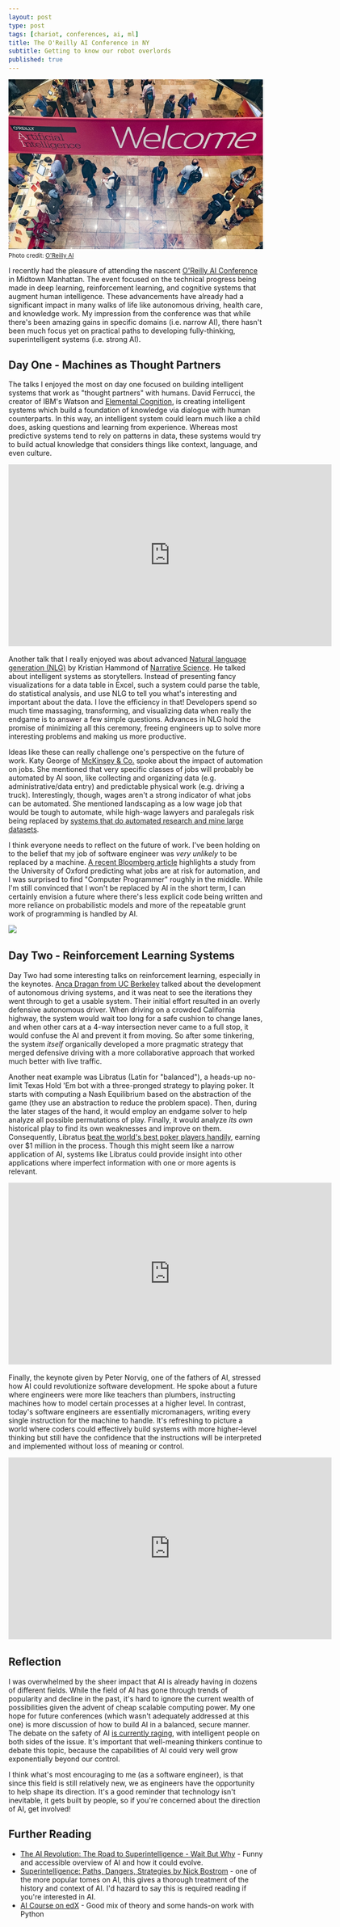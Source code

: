 ```yaml
---
layout: post
type: post
tags: [chariot, conferences, ai, ml]
title: The O'Reilly AI Conference in NY
subtitle: Getting to know our robot overlords
published: true
---
```


<p><img src="/assets/ainy.jpg"/><br><small>Photo credit: <a href="https://conferences.oreilly.com/artificial-intelligence/ai-ny">O'Reilly AI</a></small></p>

I recently had the pleasure of attending the nascent [O'Reilly AI Conference](https://conferences.oreilly.com/artificial-intelligence/ai-ny) in Midtown Manhattan.  The event focused on the technical progress being made in deep learning, reinforcement learning, and cognitive systems that augment human intelligence.  These advancements have already had a significant impact in many walks of life like autonomous driving, health care, and knowledge work.  My impression from the conference was that while there's been amazing gains in specific domains (i.e. narrow AI), there hasn't been much focus yet on practical paths to developing fully-thinking, superintelligent systems (i.e. strong AI).

## Day One - Machines as Thought Partners

The talks I enjoyed the most on day one focused on building intelligent systems that work as "thought partners" with humans.  David Ferrucci, the creator of IBM's Watson and [Elemental Cognition](https://www.elementalcognition.com/), is creating intelligent systems which build a foundation of knowledge via dialogue with human counterparts.  In this way, an intelligent system could learn much like a child does, asking questions and learning from experience.  Whereas most predictive systems tend to rely on patterns in data, these systems would try to build actual knowledge that considers things like context, language, and even culture.  

<iframe src="https://player.vimeo.com/video/190292710" width="640" height="360" frameborder="0" webkitallowfullscreen mozallowfullscreen allowfullscreen></iframe><br>

Another talk that I really enjoyed was about advanced [Natural language generation (NLG)](https://en.wikipedia.org/wiki/Natural_language_generation) by Kristian Hammond of [Narrative Science](https://narrativescience.com).  He talked about intelligent systems as storytellers.  Instead of presenting fancy visualizations for a data table in Excel, such a system could parse the table, do statistical analysis, and use NLG to tell you what's interesting and important about the data.  I love the efficiency in that!  Developers spend so much time massaging, transforming, and visualizing data when really the endgame is to answer a few simple questions.  Advances in NLG hold the promise of minimizing all this ceremony, freeing engineers up to solve more interesting problems and making us more productive.

Ideas like these can really challenge one's perspective on the future of work.  Katy George of [McKinsey & Co.](http://www.mckinsey.com/) spoke about the impact of automation on jobs. She mentioned that very specific classes of jobs will probably be automated by AI soon, like collecting and organizing data (e.g. administrative/data entry) and predictable physical work (e.g. driving a truck).  Interestingly, though, wages aren't a strong indicator of what jobs can be automated.  She mentioned landscaping as a low wage job that would be tough to automate, while high-wage lawyers and paralegals risk being replaced by [systems that do automated research and mine large datasets](https://www.ft.com/content/5d96dd72-83eb-11e6-8897-2359a58ac7a5).

I think everyone needs to reflect on the future of work.  I've been holding on to the belief that my job of software engineer was *very unlikely* to be replaced by a machine.  [A recent Bloomberg article](https://www.bloomberg.com/graphics/2017-jobs-automation-risk/) highlights a study from the University of Oxford predicting what jobs are at risk for automation, and I was surprised to find "Computer Programmer" roughly in the middle.  While I'm still convinced that I won't be replaced by AI in the short term, I can certainly envision a future where there's less explicit code being written and more reliance on probabilistic models and more of the repeatable grunt work of programming is handled by AI.

<a href="http://www.businessinsider.com/robots-overtaking-american-jobs-2014-1" target="_blank"><img src="http://static1.businessinsider.com/image/52e2b6336bb3f7da630fd543-636-/sdfvfscreen-shot-2014-01-22-at-11.12.29-am.gif"/></a><br>

## Day Two - Reinforcement Learning Systems

Day Two had some interesting talks on reinforcement learning, especially in the keynotes.  [Anca Dragan from UC Berkeley](https://people.eecs.berkeley.edu/~anca/) talked about the development of autonomous driving systems, and it was neat to see the iterations they went through to get a usable system.  Their initial effort resulted in an overly defensive autonomous driver.  When driving on a crowded California highway, the system would wait too long for a safe cushion to change lanes, and when other cars at a 4-way intersection never came to a full stop, it would confuse the AI and prevent it from moving.  So after some tinkering, the system *itself* organically developed a more pragmatic strategy that merged defensive driving with a more collaborative approach that worked much better with live traffic.

Another neat example was Libratus (Latin for "balanced"), a heads-up no-limit Texas Hold 'Em bot with a three-pronged strategy to playing poker.  It starts with computing a Nash Equilibrium based on the abstraction of the game (they use an abstraction to reduce the problem space).  Then, during the later stages of the hand, it would employ an endgame solver to help analyze all possible permutations of play.  Finally, it would analyze *its own* historical play to find its own weaknesses and improve on them.  Consequently, Libratus [beat the world's best poker players handily](http://www.pokerlistings.com/libratus-poker-ai-smokes-humans-for-1-76m-is-this-the-end-42839), earning over $1 million in the process.  Though this might seem like a narrow application of AI, systems like Libratus could provide insight into other applications where imperfect information with one or more agents is relevant.

<iframe width="640" height="360" src="https://www.youtube.com/embed/jLXPGwJNLHk" frameborder="0" allowfullscreen></iframe><br>

Finally, the keynote given by Peter Norvig, one of the fathers of AI, stressed how AI could revolutionize software development.  He spoke about a future where engineers were more like teachers than plumbers, instructing machines how to model certain processes at a higher level. In contrast, today's software engineers are essentially micromanagers, writing every single instruction for the machine to handle.  It's refreshing to picture a world where coders could effectively build systems with more higher-level thinking but still have the confidence that the instructions will be interpreted and implemented without loss of meaning or control.

<iframe width="640" height="360" src="https://www.youtube.com/embed/mJHvE2JLN3Q" frameborder="0" allowfullscreen></iframe><br>

## Reflection

I was overwhelmed by the sheer impact that AI is already having in dozens of different fields.  While the field of AI has gone through trends of popularity and decline in the past, it's hard to ignore the current wealth of possibilities given the advent of cheap scalable computing power.  My one hope for future conferences (which wasn't adequately addressed at this one) is more discussion of how to build AI in a balanced, secure manner.  The debate on the safety of AI [is currently raging](https://www.recode.net/2017/7/25/16026184/mark-zuckerberg-artificial-intelligence-elon-musk-ai-argument-twitter), with intelligent people on both sides of the issue.  It's important that well-meaning thinkers continue to debate this topic, because the capabilities of AI could very well grow exponentially beyond our control.

I think what's most encouraging to me (as a software engineer), is that since this field is still relatively new, we as engineers have the opportunity to help shape its direction.  It's a good reminder that technology isn't inevitable, it gets built by people, so if you're concerned about the direction of AI, get involved!

## Further Reading
- [The AI Revolution: The Road to Superintelligence - Wait But Why](https://waitbutwhy.com/2015/01/artificial-intelligence-revolution-1.html) - Funny and accessible overview of AI and how it could evolve.
- [Superintelligence: Paths, Dangers, Strategies by Nick Bostrom](https://www.goodreads.com/book/show/20527133-superintelligence?from_search=true) - one of the more popular tomes on AI, this gives a thorough treatment of the history and context of AI.  I'd hazard to say this is required reading if you're interested in AI.
- [AI Course on edX](https://www.edx.org/course/artificial-intelligence-ai-columbiax-csmm-101x-0) - Good mix of theory and some hands-on work with Python
